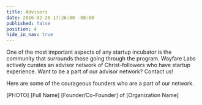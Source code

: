 ```yaml
---
title: Advisors
date: 2016-02-26 17:26:00 -08:00
published: false
position: 4
hide_in_nav: true
---
```


One of the most important aspects of any startup incubator is the community that surrounds those going through the program. Wayfare Labs actively curates an advisor network of Christ-followers who have startup experience. Want to be a part of our advisor network? Contact us!

Here are some of the courageous founders who are a part of our network.

[PHOTO]
[Full Name]
[Founder/Co-Founder] of [Organization Name]
